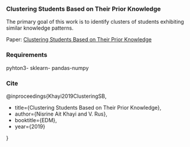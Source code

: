 <html>
 <body>
 <h3> Clustering Students Based on Their Prior Knowledge</h3>
 <p>The primary goal of this work is to identify clusters of students exhibiting similar knowledge patterns.
 <p> Paper: <a href="https://files.eric.ed.gov/fulltext/ED599189.pdf">Clustering Students Based on Their Prior Knowledge</a>
 
<h3> Requirements </h3>
<p> pyhton3- sklearn- pandas-numpy

<h3> Cite </h3>
@inproceedings{Khayi2019ClusteringSB, <br>
<ul>
 <li> title={Clustering Students Based on Their Prior Knowledge},
  <li> author={Nisrine Ait Khayi and V. Rus},
  <li> booktitle={EDM},
  <li>year={2019}
 </ul>
}

</body>
</html>
